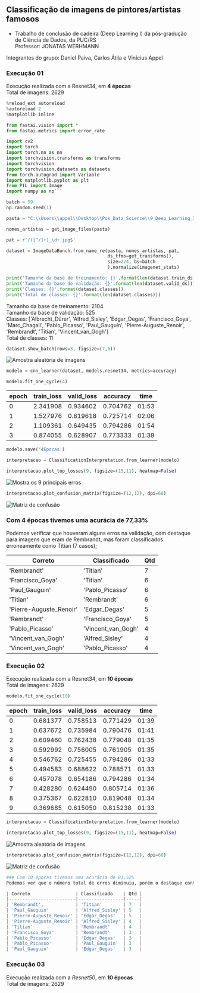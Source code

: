 ## Classificação de imagens de pintores/artistas famosos

* Trabalho de conclusão de cadeira (Deep Learning I) da pós-gradução de Ciência de Dados, da PUC/RS
<br> Professor: JONATAS WERHMANN

Integrantes do grupo: Daniel Paiva, Carlos Átila e Vinícius Appel


### Execução 01

Execução realizada com a Resnet34, em **4 épocas** <br>
Total de imagens: 2629

```python
%reload_ext autoreload
%autoreload 2
%matplotlib inline

from fastai.vision import *
from fastai.metrics import error_rate

import cv2
import torch
import torch.nn as nn
import torchvision.transforms as transforms
import torchvision
import torchvision.datasets as datasets
from torch.autograd import Variable
import matplotlib.pyplot as plt
from PIL import Image
import numpy as np```

```

```python
batch = 59
np.random.seed(1)
```

```python
pasta = "C:\\Users\\appel\\Desktop\\Pos_Data_Science\\9_Deep_Learning_I\\Projeto\\Artistas\\classes"
```

```python
nomes_artistas = get_image_files(pasta)
```

```python
pat = r'/([^/]+)_\d+.jpg$'
```

```python
dataset = ImageDataBunch.from_name_re(pasta, nomes_artistas, pat,
                                      ds_tfms=get_transforms(),
                                      size=224, bs=batch
                                      ).normalize(imagenet_stats)

print('Tamanho da base de treinamento: {}'.format(len(dataset.train_ds)))
print('Tamanho da base de validação: {}'.format(len(dataset.valid_ds)))
print('Classes: {}'.format(dataset.classes))
print('Total de classes: {}'.format(len(dataset.classes)))
```
Tamanho da base de treinamento: 2104 <br>
Tamanho da base de validação: 525 <br>
Classes: ['Albrecht_Dürer', 'Alfred_Sisley', 'Edgar_Degas', 'Francisco_Goya', 'Marc_Chagall', 'Pablo_Picasso', 'Paul_Gauguin', 'Pierre-Auguste_Renoir', 'Rembrandt', 'Titian', 'Vincent_van_Gogh'] <br>
Total de classes: 11 <br>

```python
dataset.show_batch(rows=3, figsize=(7,6))
```
![Amostra aleatória de imagens](https://github.com/appelvini/DLI_PUCRS/blob/master/Capturar.JPG)

```python
modelo = cnn_learner(dataset, models.resnet34, metrics=accuracy)
```

```python
modelo.fit_one_cycle(4)
```
| epoch | train_loss | valid_loss | accuracy | time  |
|-------|------------|------------|----------|-------|
| 0     | 2.341908   | 0.934602   | 0.704762 | 01:53 |
| 1     | 1.527976   | 0.819618   | 0.725714 | 02:06 |
| 2     | 1.109361   | 0.649435   | 0.794286 | 01:54 |
| 3     | 0.874055   | 0.628907   | 0.773333 | 01:39 |
```python
modelo.save('4Epocas')
```

```python
interpretacao = ClassificationInterpretation.from_learner(modelo)
```

```python
interpretacao.plot_top_losses(9, figsize=(15,11), heatmap=False)
```
![Mostra os 9 principais erros](https://github.com/appelvini/DLI_PUCRS/blob/master/Anota%C3%A7%C3%A3o%202019-10-06%20180409.jpg)
```python
interpretacao.plot_confusion_matrix(figsize=(12,12), dpi=60)
```
![Matriz de confusão](https://github.com/appelvini/DLI_PUCRS/blob/master/Anota%C3%A7%C3%A3o%202019-10-06%20180746.jpg)

### Com 4 épocas tivemos uma acurácia de 77,33%
Podemos verificar que houveram alguns erros na validação, com destaque para imagens que eram de Rembrandt, mas foram classificados erroneamente como Titian (7 casos);

| Correto                 | Classificado       | Qtd |
|-------------------------|--------------------|-----|
| 'Rembrandt'             | 'Titian'           | 7   |
| 'Francisco_Goya'        | 'Titian'           | 6   |
| 'Paul_Gauguin'          | 'Pablo_Picasso'    | 6   |
| 'Titian'                | 'Rembrandt'        | 6   |
| 'Pierre-Auguste_Renoir' | 'Edgar_Degas'      | 5   |
| 'Rembrandt'             | 'Francisco_Goya'   | 5   |
| 'Pablo_Picasso'         | 'Vincent_van_Gogh' | 4   |
| 'Vincent_van_Gogh'      | 'Alfred_Sisley'    | 4   |
| 'Vincent_van_Gogh'      | 'Pablo_Picasso'    | 4   |


### Execução 02

Execução realizada com a Resnet34, em **10 épocas** <br>
Total de imagens: 2629

```python
modelo.fit_one_cycle(10)
```

| epoch | train_loss | valid_loss | accuracy | time  |
|-------|------------|------------|----------|-------|
| 0     | 0.681377   | 0.758513   | 0.771429 | 01:39 |
| 1     | 0.637672   | 0.735984   | 0.790476 | 01:41 |
| 2     | 0.609460   | 0.762438   | 0.779048 | 01:35 |
| 3     | 0.592992   | 0.756005   | 0.761905 | 01:35 |
| 4     | 0.546762   | 0.725455   | 0.794286 | 01:33 |
| 5     | 0.494583   | 0.688622   | 0.788571 | 01:33 |
| 6     | 0.457078   | 0.654186   | 0.794286 | 01:34 |
| 7     | 0.428280   | 0.624490   | 0.805714 | 01:36 |
| 8     | 0.375367   | 0.622810   | 0.819048 | 01:34 |
| 9     | 0.369685   | 0.615050   | 0.815238 | 01:33 |
```python
interpretacao = ClassificationInterpretation.from_learner(modelo)

interpretacao.plot_top_losses(9, figsize=(15,11), heatmap=False)
```
![Amostra aleatória de imagens](https://github.com/appelvini/DLI_PUCRS/blob/master/Anota%C3%A7%C3%A3o%202019-10-06%20184917.jpg)
```python
interpretacao.plot_confusion_matrix(figsize=(12,12), dpi=60)
```
![Matriz de confusão](https://github.com/appelvini/DLI_PUCRS/blob/master/Anota%C3%A7%C3%A3o%202019-10-06%20185101.jpg)
```python
### Com 10 épocas tivemos uma acurácia de 81,52%
Podemos ver que o número total de erros diminuiu, porém o destaque continua o mesmo;

| Correto                 | Classificado    | Qtd |
|-------------------------|-----------------|-----|
| 'Rembrandt',            | 'Titian'        | 7   |
| 'Paul_Gauguin'          | 'Alfred_Sisley' | 5   |
| 'Pierre-Auguste_Renoir' | 'Edgar_Degas'   | 5   |
| 'Pierre-Auguste_Renoir' | 'Alfred_Sisley' | 4   |
| 'Titian'                | 'Rembrandt'     | 4   |
| 'Francisco_Goya'        | 'Rembrandt'     | 3   |
| 'Pablo_Picasso'         | 'Edgar_Degas'   | 3   |
| 'Pablo_Picasso'         | 'Paul_Gauguin'  | 3   |
| 'Paul_Gauguin'          | 'Edgar_Degas'   | 3   |
```

### Execução 03

Execução realizada com a *Resnet50*, em **10 épocas** <br>
Total de imagens: 2629

```python

```

```python

```

```python

```

```python

```

```python

```
